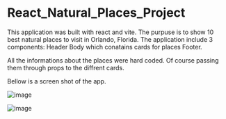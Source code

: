 # React_Natural_Places_Project

This application was built with react and vite. The purpuse is to show 10 best natural places to visit in Orlando, Florida.
The application include 3 components:
Header
Body which conatains cards for places
Footer.

All the informations about the places were hard coded. Of course passing them through props to the diffrent cards.

Bellow is a screen shot of the app.

![image](https://user-images.githubusercontent.com/80371588/221036451-b128e6c8-da29-4a10-8f48-770462bcc3e1.png)

![image](https://user-images.githubusercontent.com/80371588/221036751-04c51ce9-70cf-4225-ab7c-6eeb49fe6d93.png)

